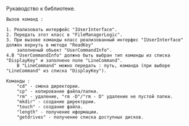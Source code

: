 Рукаводство к библиотеке.

	Вызов команд : 

	1. Реализовать интерфейс "IUserInterface".
	2. Передать этот класс в "FileManagerLogic".
	3. При вызове команды класс реализованный интерфес "IUserInterface" должен вернуть в методе "ReadKey"
		заполненый обьект "UserCommandInfo".
	4.В "UserCommandInfo" должно быть выбран тип команды из списка "DisplayKey" и заполнено поле "LineCommand".
		В "LineCommand" можно передать : путь, команда (при выборе "LineCommand" из списка "DisplayKey").

	Команды :
		"cd" - смена директории.
		"cp" - копирование файла/папки.
		"rm" - удаление, "rm -D"/"rm - D" удаление не пустой папки.
		"mkdir" - создание директррии.
		"touch" - создание файла.
		"length" - получение иформации.
		"getdrives" - получение списка доступных дисков.
